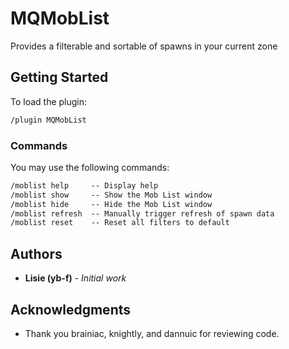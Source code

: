 # MQMobList

Provides a filterable and sortable of spawns in your current zone

## Getting Started

To load the plugin:

```txt
/plugin MQMobList
```

### Commands

You may use the following commands:

```txt
/moblist help     -- Display help
/moblist show     -- Show the Mob List window
/moblist hide     -- Hide the Mob List window
/moblist refresh  -- Manually trigger refresh of spawn data
/moblist reset    -- Reset all filters to default
```

## Authors

- **Lisie (yb-f)** - _Initial work_

## Acknowledgments

- Thank you brainiac, knightly, and dannuic for reviewing code.
